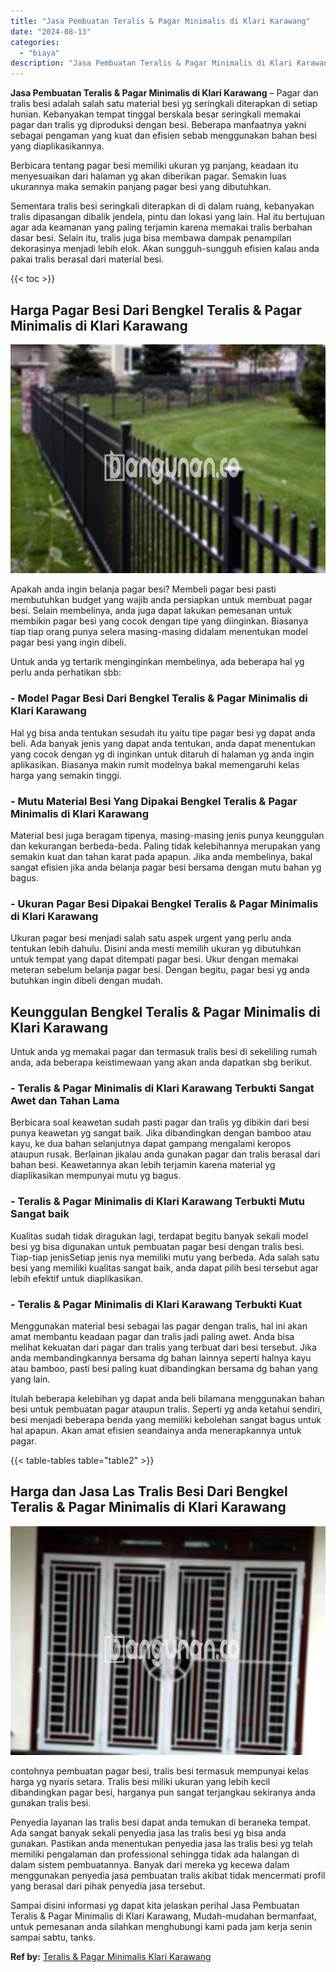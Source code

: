 ```yaml
---
title: "Jasa Pembuatan Teralis & Pagar Minimalis di Klari Karawang"
date: "2024-08-13"
categories: 
  - "biaya"
description: "Jasa Pembuatan Teralis & Pagar Minimalis di Klari Karawang. Sampai disini informasi yg dapat kita jelaskan perihal Jasa Pembuatan Teralis & Pagar Minimalis d..."
---
```


**Jasa Pembuatan Teralis & Pagar Minimalis di Klari Karawang** – Pagar dan tralis besi adalah salah satu material besi yg seringkali diterapkan di setiap hunian. Kebanyakan tempat tinggal berskala besar seringkali memakai pagar dan tralis yg diproduksi dengan besi. Beberapa manfaatnya yakni sebagai pengaman yang kuat dan efisien sebab menggunakan bahan besi yang diaplikasikannya.

Berbicara tentang pagar besi memiliki ukuran yg panjang, keadaan itu menyesuaikan dari halaman yg akan diberikan pagar. Semakin luas ukurannya maka semakin panjang pagar besi yang dibutuhkan.

Sementara tralis besi seringkali diterapkan di di dalam ruang, kebanyakan tralis dipasangan dibalik jendela, pintu dan lokasi yang lain. Hal itu bertujuan agar ada keamanan yang paling terjamin karena memakai tralis berbahan dasar besi. Selain itu, tralis juga bisa membawa dampak penampilan dekorasinya menjadi lebih elok. Akan sungguh-sungguh efisien kalau anda pakai tralis berasal dari material besi.

{{< toc >}}

## Harga Pagar Besi Dari Bengkel Teralis & Pagar Minimalis di Klari Karawang

![Jasa Pembuatan Teralis & Pagar Minimalis di Klari Karawang](/images/pagar-minimalis-murah-12.png)

Apakah anda ingin belanja pagar besi? Membeli pagar besi pasti membutuhkan budget yang wajib anda persiapkan untuk membuat pagar besi. Selain membelinya, anda juga dapat lakukan pemesanan untuk membikin pagar besi yang cocok dengan tipe yang diinginkan. Biasanya tiap tiap orang punya selera masing-masing didalam menentukan model pagar besi yang ingin dibeli.

Untuk anda yg tertarik menginginkan membelinya, ada beberapa hal yg perlu anda perhatikan sbb:
### \- Model Pagar Besi Dari Bengkel Teralis & Pagar Minimalis di Klari Karawang

Hal yg bisa anda tentukan sesudah itu yaitu tipe pagar besi yg dapat anda beli. Ada banyak jenis yang dapat anda tentukan, anda dapat menentukan yang cocok dengan yg di inginkan untuk ditaruh di halaman yg anda ingin aplikasikan. Biasanya makin rumit modelnya bakal memengaruhi kelas harga yang semakin tinggi.

### \- Mutu Material Besi Yang Dipakai Bengkel Teralis & Pagar Minimalis di Klari Karawang

Material besi juga beragam tipenya, masing-masing jenis punya keunggulan dan kekurangan berbeda-beda. Paling tidak kelebihannya merupakan yang semakin kuat dan tahan karat pada apapun. Jika anda membelinya, bakal sangat efisien jika anda belanja pagar besi bersama dengan mutu bahan yg bagus.

### \- Ukuran Pagar Besi Dipakai Bengkel Teralis & Pagar Minimalis di Klari Karawang

Ukuran pagar besi menjadi salah satu aspek urgent yang perlu anda tentukan lebih dahulu. Disini anda mesti memilih ukuran yg dibutuhkan untuk tempat yang dapat ditempati pagar besi. Ukur dengan memakai meteran sebelum belanja pagar besi. Dengan begitu, pagar besi yg anda butuhkan ingin dibeli dengan mudah.

## Keunggulan Bengkel Teralis & Pagar Minimalis di Klari Karawang

Untuk anda yg memakai pagar dan termasuk tralis besi di sekeliling rumah anda, ada beberapa keistimewaan yang akan anda dapatkan sbg berikut.

### \- Teralis & Pagar Minimalis di Klari Karawang Terbukti Sangat Awet dan Tahan Lama

Berbicara soal keawetan sudah pasti pagar dan tralis yg dibikin dari besi punya keawetan yg sangat baik. Jika dibandingkan dengan bamboo atau kayu, ke dua bahan selanjutnya dapat gampang mengalami keropos ataupun rusak. Berlainan jikalau anda gunakan pagar dan tralis berasal dari bahan besi. Keawetannya akan lebih terjamin karena material yg diaplikasikan mempunyai mutu yg bagus.

### \- Teralis & Pagar Minimalis di Klari Karawang Terbukti Mutu Sangat baik

Kualitas sudah tidak diragukan lagi, terdapat begitu banyak sekali model besi yg bisa digunakan untuk pembuatan pagar besi dengan tralis besi. Tiap-tiap jenisSetiap jenis nya memiliki mutu yang berbeda. Ada salah satu besi yang memiliki kualitas sangat baik, anda dapat pilih besi tersebut agar lebih efektif untuk diaplikasikan.

### \- Teralis & Pagar Minimalis di Klari Karawang Terbukti Kuat

Menggunakan material besi sebagai las pagar dengan tralis, hal ini akan amat membantu keadaan pagar dan tralis jadi paling awet. Anda bisa melihat kekuatan dari pagar dan tralis yang terbuat dari besi tersebut. Jika anda membandingkannya bersama dg bahan lainnya seperti halnya kayu atau bamboo, pasti besi paling kuat dibandingkan bersama dg bahan yang yang lain.

Itulah beberapa kelebihan yg dapat anda beli bilamana menggunakan bahan besi untuk pembuatan pagar ataupun tralis. Seperti yg anda ketahui sendiri, besi menjadi beberapa benda yang memiliki kebolehan sangat bagus untuk hal apapun. Akan amat efisien seandainya anda menerapkannya untuk pagar.

{{< table-tables table="table2" >}}

## Harga dan Jasa Las Tralis Besi Dari Bengkel Teralis & Pagar Minimalis di Klari Karawang

![Jasa Pembuatan Teralis & Pagar Minimalis di Klari Karawang](/images/teralis-minimalis-murah-17.png)

contohnya pembuatan pagar besi, tralis besi termasuk mempunyai kelas harga yg nyaris setara. Tralis besi miliki ukuran yang lebih kecil dibandingkan pagar besi, harganya pun sangat terjangkau sekiranya anda gunakan tralis besi.

Penyedia layanan las tralis besi dapat anda temukan di beraneka tempat. Ada sangat banyak sekali penyedia jasa las tralis besi yg bisa anda gunakan. Pastikan anda menentukan penyedia jasa las tralis besi yg telah memiliki pengalaman dan professional sehingga tidak ada halangan di dalam sistem pembuatannya. Banyak dari mereka yg kecewa dalam menggunakan penyedia jasa pembuatan tralis akibat tidak mencermati profil yang berasal dari pihak penyedia jasa tersebut.

Sampai disini informasi yg dapat kita jelaskan perihal Jasa Pembuatan Teralis & Pagar Minimalis di Klari Karawang, Mudah-mudahan bermanfaat, untuk pemesanan anda silahkan menghubungi kami pada jam kerja senin sampai sabtu, tanks.

**Ref by:** [Teralis & Pagar Minimalis Klari Karawang](https://id.wikipedia.org/wiki/Teralis)
